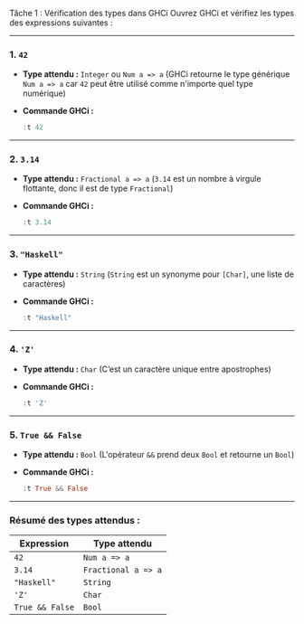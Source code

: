 Tâche 1 : Vérification des types dans GHCi
Ouvrez GHCi et vérifiez les types des expressions suivantes :

---

### 1. `42`

* **Type attendu :** `Integer` ou `Num a => a`
  (GHCi retourne le type générique `Num a => a` car `42` peut être utilisé comme n'importe quel type numérique)

* **Commande GHCi :**

  ```haskell
  :t 42
  ```

---

### 2. `3.14`

* **Type attendu :** `Fractional a => a`
  (`3.14` est un nombre à virgule flottante, donc il est de type `Fractional`)

* **Commande GHCi :**

  ```haskell
  :t 3.14
  ```

---

### 3. `"Haskell"`

* **Type attendu :** `String`
  (`String` est un synonyme pour `[Char]`, une liste de caractères)

* **Commande GHCi :**

  ```haskell
  :t "Haskell"
  ```

---

### 4. `'Z'`

* **Type attendu :** `Char`
  (C’est un caractère unique entre apostrophes)

* **Commande GHCi :**

  ```haskell
  :t 'Z'
  ```

---

### 5. `True && False`

* **Type attendu :** `Bool`
  (L'opérateur `&&` prend deux `Bool` et retourne un `Bool`)

* **Commande GHCi :**

  ```haskell
  :t True && False
  ```

---

### Résumé des types attendus :

| Expression      | Type attendu        |
| --------------- | ------------------- |
| `42`            | `Num a => a`        |
| `3.14`          | `Fractional a => a` |
| `"Haskell"`     | `String`            |
| `'Z'`           | `Char`              |
| `True && False` | `Bool`              |

